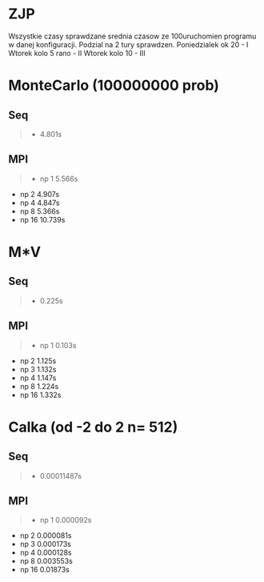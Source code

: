 ZJP
===
Wszystkie czasy sprawdzane srednia czasow ze 100uruchomien 
programu w danej konfiguracji. Podzial na 2  tury sprawdzen.
Poniedzialek ok 20 - I
Wtorek kolo 5 rano - II
Wtorek kolo 10 - III

MonteCarlo (100000000 prob)
==
Seq
--
> * 4.801s

MPI 
--
>- np 1 5.566s
- np 2 4.907s
- np 4 4.847s
- np 8 5.366s
- np 16 10.739s

M*V
==
Seq
--
> * 0.225s

MPI
--
>- np 1 0.103s
- np 2 1.125s
- np 3 1.132s
- np 4 1.147s
- np 8 1.224s
- np 16 1.332s

Calka (od -2 do 2 n= 512)
==
Seq
--
> * 0.00011487s

MPI
--
>- np 1 0.000092s
- np 2 0.000081s
- np 3 0.000173s
- np 4 0.000128s
- np 8 0.003553s
- np 16 0.01873s
